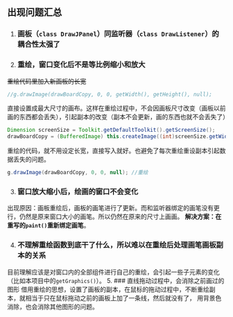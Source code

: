 ## 出现问题汇总
1. ### 画板（`class DrawJPanel`）同监听器（`class DrawListener`）的耦合性太强了
2. ### 重绘，窗口变化后不是等比例缩小和放大
~~重绘代码里加入新画板的长宽~~
```java
//g.drawImage(drawBoardCopy, 0, 0, getWidth(), getHeight(), null);
```
直接设置成最大尺寸的画布。这样在重绘过程中，不会因画板尺寸改变（画板以前画的东西都会丢失），引起副本的改变（副本不会更新，画的东西也就不会丢失了）
```java
Dimension screenSize = Toolkit.getDefaultToolkit().getScreenSize();
drawBoardCopy = (BufferedImage) this.createImage((int)screenSize.getWidth(), (int)screenSize.getHeight());  //创建画板副本
```
重绘的代码，就不用设定长宽，直接写入就好。也避免了每次重绘重设副本引起数据丢失的问题。
```java
g.drawImage(drawBoardCopy, 0, 0, null); //重绘
```
3. ### 窗口放大缩小后，绘画的窗口不会变化
出现原因：画板重绘后，画板的画笔进行了更新。而和监听器绑定的画笔没有更行，仍然是原来窗口大小的画笔。所以仍然在原来的尺寸上画画。
**解决方案：在重写的`paint()`重新绑定画笔**。

4. ### 不理解重绘函数到底干了什么，所以难以在重绘后处理画笔画板副本的关系
目前理解应该是对窗口内的全部组件进行自己的重绘，会引起一些子元素的变化（比如本项目中的`getGraphics()`）。
5. ### 直线拖动过程中，会消除之前画过的图形
借用重绘的思想，设置了画板的副本，在鼠标的拖动过程中，不断重绘副本，就相当于只在鼠标拖动之前的画板上加了一条线，然后就没有了， 用背景色消除，也会消除其他图形的问题。
